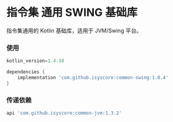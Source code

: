 # 指令集 通用 SWING 基础库

指令集通用的 Kotlin 基础库，适用于 JVM/Swing 平台。

### 使用

```groovy
kotlin_version=1.4.10

dependencies {
    implementation 'com.github.isyscore:common-swing:1.0.4'
}
```

### 传递依赖

```groovy
api 'com.github.isyscore:common-jvm:1.3.2'
```

